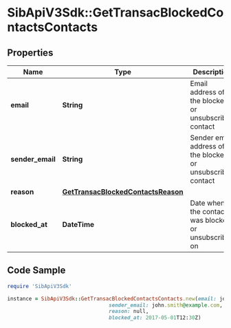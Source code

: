 # SibApiV3Sdk::GetTransacBlockedContactsContacts

## Properties

Name | Type | Description | Notes
------------ | ------------- | ------------- | -------------
**email** | **String** | Email address of the blocked or unsubscribed contact | 
**sender_email** | **String** | Sender email address of the blocked or unsubscribed contact | 
**reason** | [**GetTransacBlockedContactsReason**](GetTransacBlockedContactsReason.md) |  | 
**blocked_at** | **DateTime** | Date when the contact was blocked or unsubscribed on | 

## Code Sample

```ruby
require 'SibApiV3Sdk'

instance = SibApiV3Sdk::GetTransacBlockedContactsContacts.new(email: john.smith@example.com,
                                 sender_email: john.smith@example.com,
                                 reason: null,
                                 blocked_at: 2017-05-01T12:30Z)
```


